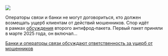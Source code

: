 <!--2025-08-16 14:43:15-->
<div class="yb">
  <div class="rss habr"><img src="https://habrastorage.org/getpro/habr/upload_files/635/3ea/07a/6353ea07ad53d1b46575e013898ca7ed.jpg" /><p>Операторы связи и банки не&nbsp;могут договориться, кто должен возмещать ущерб клиентам от&nbsp;действий мошенников. Спор идёт в&nbsp;рамках <a href="https://www.rbc.ru/technology_and_media/14/08/2025/689b53bc9a794770fecf20f2" rel="noopener noreferrer nofollow">обсуждения</a> второго антифрод‑пакета. Первый пакет приняли в&nbsp;марте 2025&nbsp;года, он включал... <p class="titl"><a href="https://habr.com/ru/news/937796/?utm_source=habrahabr&utm_medium=rss&utm_campaign=937796">Банки и операторы связи обсуждают ответственность за ущерб от мошенников</a></p></div>
</div>
